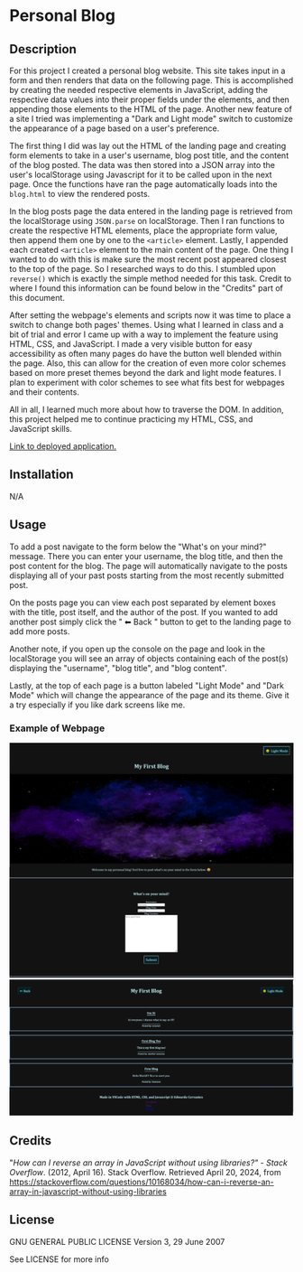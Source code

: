 # Personal Blog

## Description

For this project I created a personal blog website. This site takes input in a form and then renders that data on the following page. This is accomplished by creating the needed respective elements in JavaScript, adding the respective data values into their proper fields under the elements, and then appending those elements to the HTML of the page. Another new feature of a site I tried was implementing a "Dark and Light mode" switch to customize the appearance of a page based on a user's preference.

The first thing I did was lay out the HTML of the landing page and creating form elements to take in a user's username, blog post title, and the content of the blog posted. The data was then stored into a JSON array into the user's localStorage using Javascript for it to be called upon in the next page. Once the functions have ran the page automatically loads into the `blog.html` to view the rendered posts.

In the blog posts page the data entered in the landing page is retrieved from the localStorage using `JSON.parse` on localStorage. Then I ran functions to create the respective HTML elements, place the appropriate form value, then append them one by one to the `<article>` element. Lastly, I appended each created `<article>` element to the main content of the page. One thing I wanted to do with this is make sure the most recent post appeared closest to the top of the page. So I researched ways to do this. I stumbled upon `reverse()` which is exactly the simple method needed for this task. Credit to where I found this information can be found below in the "Credits" part of this document.

After setting the webpage's elements and scripts now it was time to place a switch to change both pages' themes. Using what I learned in class and a bit of trial and error I came up with a way to implement the feature using HTML, CSS, and JavaScript. I made a very visible button for easy accessibility as often many pages do have the button well blended within the page. Also, this can allow for the creation of even more color schemes based on more preset themes beyond the dark and light mode features. I plan to experiment with color schemes to see what fits best for webpages and their contents.


All in all, I learned much more about how to traverse the DOM. In addition, this project helped me to continue practicing my HTML, CSS, and JavaScript skills.


[Link to deployed application.](https://excervantes.github.io/personal-blog/)

## Installation

N/A

## Usage

To add a post navigate to the form below the "What's on your mind?" message. There you can enter your username, the blog title, and then the post content for the blog. The page will automatically navigate to the posts displaying all of your past posts starting from the most recently submitted post.

On the posts page you can view each post separated by element boxes with the title, post itself, and the author of the post. If you wanted to add another post simply click the " ⬅ Back " button to get to the landing page to add more posts.

Another note, if you open up the console on the page and look in the localStorage you will see an array of objects containing each of the post(s) displaying the "username", "blog title", and "blog content". 

Lastly, at the top of each page is a button labeled "Light Mode" and "Dark Mode" which will change the appearance of the page and its theme. Give it a try especially if you like dark screens like me.

### Example of Webpage

![Website Screenshot Page 1](Assets/images/personalblogscreenshot1.jpg)
![Website Screenshot Page 2](Assets/images/personalblogscreenshot2.jpg)

## Credits

"_How can I reverse an array in JavaScript without using libraries?" - Stack Overflow_. (2012, April 16). Stack Overflow. Retrieved April 20, 2024, from https://stackoverflow.com/questions/10168034/how-can-i-reverse-an-array-in-javascript-without-using-libraries

## License

GNU GENERAL PUBLIC LICENSE
Version 3, 29 June 2007

See LICENSE for more info
